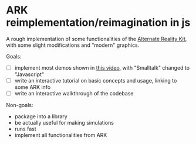 # ARK reimplementation/reimagination in js

A rough implementation of some functionalities of the [Alternate Reality Kit](https://www.youtube.com/watch?v=w1HhPE0zV6g), with some slight modifications and "modern" graphics.

Goals:

- [ ] implement most demos shown in [this video](https://www.youtube.com/watch?v=w1HhPE0zV6g), with "Smalltalk" changed to "Javascript"
- [ ] write an interactive tutorial on basic concepts and usage, linking to some ARK info
- [ ] write an interactive walkthrough of the codebase

Non-goals:

- package into a library
- be actually useful for making simulations
- runs fast
- implement all functionalities from ARK
